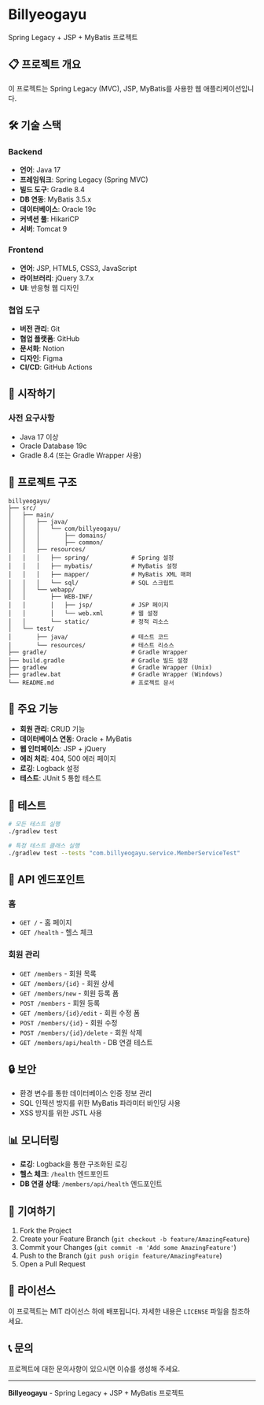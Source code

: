 # Billyeogayu

Spring Legacy + JSP + MyBatis 프로젝트

## 📋 프로젝트 개요

이 프로젝트는 Spring Legacy (MVC), JSP, MyBatis를 사용한 웹 애플리케이션입니다.

## 🛠️ 기술 스택

### Backend
- **언어**: Java 17
- **프레임워크**: Spring Legacy (Spring MVC)
- **빌드 도구**: Gradle 8.4
- **DB 연동**: MyBatis 3.5.x
- **데이터베이스**: Oracle 19c
- **커넥션 풀**: HikariCP
- **서버**: Tomcat 9

### Frontend
- **언어**: JSP, HTML5, CSS3, JavaScript
- **라이브러리**: jQuery 3.7.x
- **UI**: 반응형 웹 디자인

### 협업 도구
- **버전 관리**: Git
- **협업 플랫폼**: GitHub
- **문서화**: Notion
- **디자인**: Figma
- **CI/CD**: GitHub Actions

## 🚀 시작하기

### 사전 요구사항

- Java 17 이상
- Oracle Database 19c
- Gradle 8.4 (또는 Gradle Wrapper 사용)


## 📁 프로젝트 구조

```
billyeogayu/
├── src/
│   ├── main/
│   │   ├── java/
│   │   │   └── com/billyeogayu/
│   │   │       ├── domains/
│   │   │       ├── common/
│   │   ├── resources/
│   │   │   ├── spring/            # Spring 설정
│   │   │   ├── mybatis/           # MyBatis 설정
│   │   │   ├── mapper/            # MyBatis XML 매퍼
│   │   │   └── sql/               # SQL 스크립트
│   │   └── webapp/
│   │       ├── WEB-INF/
│   │       │   ├── jsp/           # JSP 페이지
│   │       │   └── web.xml        # 웹 설정
│   │       └── static/            # 정적 리소스
│   └── test/
│       ├── java/                  # 테스트 코드
│       └── resources/             # 테스트 리소스
├── gradle/                        # Gradle Wrapper
├── build.gradle                   # Gradle 빌드 설정
├── gradlew                        # Gradle Wrapper (Unix)
├── gradlew.bat                    # Gradle Wrapper (Windows)
└── README.md                      # 프로젝트 문서

```

## 🔧 주요 기능

- **회원 관리**: CRUD 기능
- **데이터베이스 연동**: Oracle + MyBatis
- **웹 인터페이스**: JSP + jQuery
- **에러 처리**: 404, 500 에러 페이지
- **로깅**: Logback 설정
- **테스트**: JUnit 5 통합 테스트

## 🧪 테스트

```bash
# 모든 테스트 실행
./gradlew test

# 특정 테스트 클래스 실행
./gradlew test --tests "com.billyeogayu.service.MemberServiceTest"
```

## 📝 API 엔드포인트

### 홈
- `GET /` - 홈 페이지
- `GET /health` - 헬스 체크

### 회원 관리
- `GET /members` - 회원 목록
- `GET /members/{id}` - 회원 상세
- `GET /members/new` - 회원 등록 폼
- `POST /members` - 회원 등록
- `GET /members/{id}/edit` - 회원 수정 폼
- `POST /members/{id}` - 회원 수정
- `POST /members/{id}/delete` - 회원 삭제
- `GET /members/api/health` - DB 연결 테스트

## 🔒 보안

- 환경 변수를 통한 데이터베이스 인증 정보 관리
- SQL 인젝션 방지를 위한 MyBatis 파라미터 바인딩 사용
- XSS 방지를 위한 JSTL 사용

## 📊 모니터링

- **로깅**: Logback을 통한 구조화된 로깅
- **헬스 체크**: `/health` 엔드포인트
- **DB 연결 상태**: `/members/api/health` 엔드포인트

## 🤝 기여하기

1. Fork the Project
2. Create your Feature Branch (`git checkout -b feature/AmazingFeature`)
3. Commit your Changes (`git commit -m 'Add some AmazingFeature'`)
4. Push to the Branch (`git push origin feature/AmazingFeature`)
5. Open a Pull Request

## 📄 라이선스

이 프로젝트는 MIT 라이선스 하에 배포됩니다. 자세한 내용은 `LICENSE` 파일을 참조하세요.

## 📞 문의

프로젝트에 대한 문의사항이 있으시면 이슈를 생성해 주세요.

---

**Billyeogayu** - Spring Legacy + JSP + MyBatis 프로젝트
